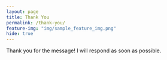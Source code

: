 ```yaml
---
layout: page
title: Thank You
permalink: /thank-you/
feature-img: "img/sample_feature_img.png"
hide: true
---
```

 
Thank you for the message! I will respond as soon as possible.